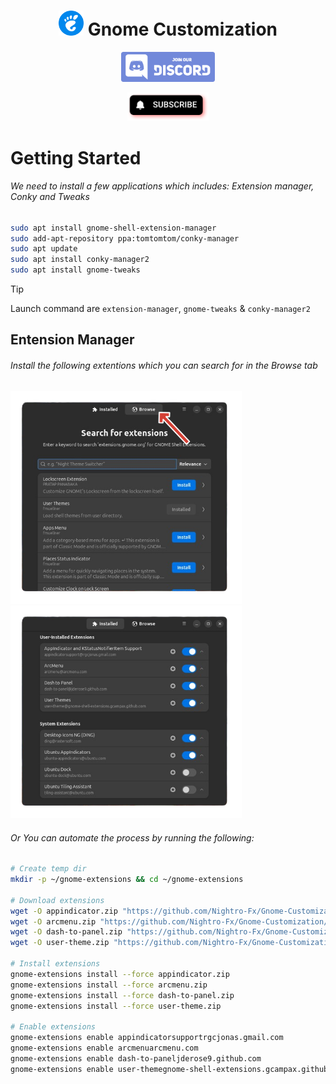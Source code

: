 <!DOCTYPE html>
<html lang="en">
<head>
    <meta charset="UTF-8">
    <meta name="viewport" content="width=device-width, initial-scale=1.0">
</head>
<body>
    <h1 align="center">
        <img src="https://github.com/Nightro-Fx/Gnome-Customization/blob/main/img/Gnome.png" width="40" alt="Logo"/> 
        Gnome Customization
    </h1>
  
  <p align="center">
  <a href="https://discord.gg/kNHaaFsGZ2">
    <img src="https://github.com/Nightro-Fx/Performance-FastFlags/blob/main/img/Discord_Join.png" alt="Join Now" width="150">
  </a>
</p>
<p align="center">
  <a href="https://www.youtube.com/@Nightro-Fx">
    <img src="https://github.com/Nightro-Fx/Performance-FastFlags/blob/main/img/Subscribe_Hover.png" alt="Sub Now" width="130">
  </a>
</p>
</body>
</html>


# Getting Started
###### We need to install a few applications which includes: Extension manager, Conky and Tweaks
```bash
sudo apt install gnome-shell-extension-manager
sudo add-apt-repository ppa:tomtomtom/conky-manager
sudo apt update
sudo apt install conky-manager2
sudo apt install gnome-tweaks
```
> [!TIP]
> Launch command are `extension-manager`, `gnome-tweaks` & `conky-manager2`

## Entension Manager
###### Install the following extentions which you can search for in the Browse tab
<img src="https://github.com/Nightro-Fx/Gnome-Customization/blob/main/img/Browse.png" width="370" alt="Logo"/> <img src="https://github.com/Nightro-Fx/Gnome-Customization/blob/main/img/Extensions.png" width="370" alt="Logo"/>

###### Or You can automate the process by running the following:
```bash
# Create temp dir
mkdir -p ~/gnome-extensions && cd ~/gnome-extensions

# Download extensions
wget -O appindicator.zip "https://github.com/Nightro-Fx/Gnome-Customization/raw/refs/heads/main/Gnome%20Extentions/appindicatorsupportrgcjonas.gmail.com.v60.shell-extension.zip"
wget -O arcmenu.zip "https://github.com/Nightro-Fx/Gnome-Customization/raw/refs/heads/main/Gnome%20Extentions/arcmenuarcmenu.com.v64.shell-extension.zip"
wget -O dash-to-panel.zip "https://github.com/Nightro-Fx/Gnome-Customization/raw/refs/heads/main/Gnome%20Extentions/dash-to-paneljderose9.github.com.v66.shell-extension.zip"
wget -O user-theme.zip "https://github.com/Nightro-Fx/Gnome-Customization/raw/refs/heads/main/Gnome%20Extentions/user-themegnome-shell-extensions.gcampax.github.com.v64.shell-extension.zip"

# Install extensions
gnome-extensions install --force appindicator.zip
gnome-extensions install --force arcmenu.zip
gnome-extensions install --force dash-to-panel.zip
gnome-extensions install --force user-theme.zip

# Enable extensions
gnome-extensions enable appindicatorsupportrgcjonas.gmail.com
gnome-extensions enable arcmenuarcmenu.com
gnome-extensions enable dash-to-paneljderose9.github.com
gnome-extensions enable user-themegnome-shell-extensions.gcampax.github.com
